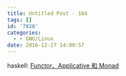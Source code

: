 ```yaml
---
title: Untitled Post - 184
tags: []
id: '7828'
categories:
  - - GNU/Linux
date: 2016-12-27 14:09:57
---
```


haskell: [Functor、Applicative 和 Monad](http://blog.leichunfeng.com/blog/2015/11/08/functor-applicative-and-monad/)